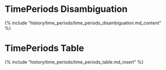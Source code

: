 # TimePeriods Disambiguation
{% include "history/time_periods/time_periods_disambiguation.md_content" %}

# TimePeriods Table
{% include "history/time_periods/time_periods_table.md_insert" %}

